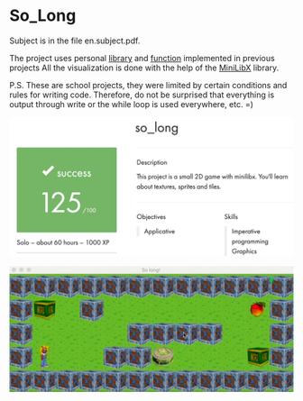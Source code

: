 # So_Long

Subject is in the file en.subject.pdf.

The project uses personal [library](https://github.com/Anastsiia/libft) and [function](https://github.com/Anastsiia/get-next-line) implemented in previous projects
All the visualization is done with the help of the [MiniLibX](https://github.com/42Paris/minilibx-linux) library.

P.S. These are school projects, they were limited by certain conditions and rules for writing code. Therefore, do not be surprised that everything is output through write or the while loop is used everywhere, etc. =)

![Screenshot](Screenshot.jpg)

![](Video.gif)
